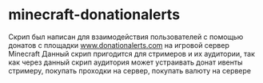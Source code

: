 # minecraft-donationalerts
Скрип был написан для взаимодействия пользователей с помощью донатов с площадки www.donationalerts.com на игровой сервер Minecraft  Данный скрип пригодится для стримеров и их аудитории, так как через данный скрип аудитория может устраивать донат ивенты стримеру, покупать проходки на сервер, покупать валюту на сервере
